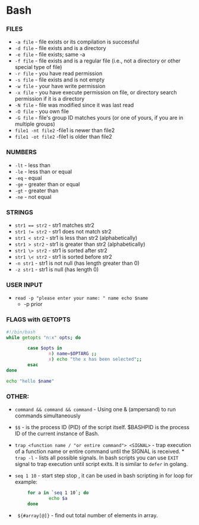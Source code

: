 # Bash

### FILES

* `-a file` - file exists or its compilation is successful
* `-d file` - file exists and is a directory
* `-e file` - file exists; same -a
* `-f file` - file exists and is a regular file (i.e., not a directory or other special type of file)
* `-r file` - you have read permission
* `-s file` - file exists and is not empty
* `-w file` - your have write permission
* `-x file` - you have execute permission on file, or directory search permission if it is a directory
* `-N file` - file was modified since it was last read
* `-O file` - you own file
* `-G file` - file's group ID matches yours (or one of yours, if you are in multiple groups)
* `file1 -nt file2` -file1 is newer than file2
* `file1 -ot file2` -file1 is older than file2

### NUMBERS

* `-lt` - less than
* `-le` - less than or equal
* `-eq` - equal
* `-ge` - greater than or equal
* `-gt` - greater than
* `-ne` - not equal


### STRINGS

* `str1 == str2` - str1 matches str2
* `str1 != str2` - str1 does not match str2
* `str1 < str2` - str1 is less than str2 (alphabetically)
* `str1 > str2` - str1 is greater than str2 (alphabetically)
* `str1 \> str2` - str1 is sorted after str2
* `str1 \< str2` - str1 is sorted before str2
* `-n str1` - str1 is not null (has length greater than 0)
* `-z str1` - str1 is null (has length 0)

### USER INPUT
     
* `read -p "please enter your name: " name
   echo $name`
	* -p prior

### FLAGS with GETOPTS
```bash
#!/bin/bash
while getopts "n:x" opts; do

        case $opts in
                n) name=$OPTARG ;;
                x) echo "the x has been selected";;
        esac
done

echo "hello $name"
```

### OTHER:

* `command && command && command` - Using one & (ampersand) to run commands simultaneously

* `$$` - is the process ID (PID) of the script itself. $BASHPID is the process ID of the current instance of Bash.

* `trap <function name / "or entire command"> <SIGNAL>` - trap execution of a function name or entire command until the SIGNAL is received.
        * `trap -l` - lists all possible signals. In bash scripts you can use `EXIT` signal to trap execution until script exits. It is similar to `defer` in golang.

* `seq 1 10` - start step stop , it can be used in bash scripting in for loop for example:
        
```bash
        for a in `seq 1 10`; do
                echo $a
        done

```

* ` ${#array[@]}` - find out total number of elements in array.
